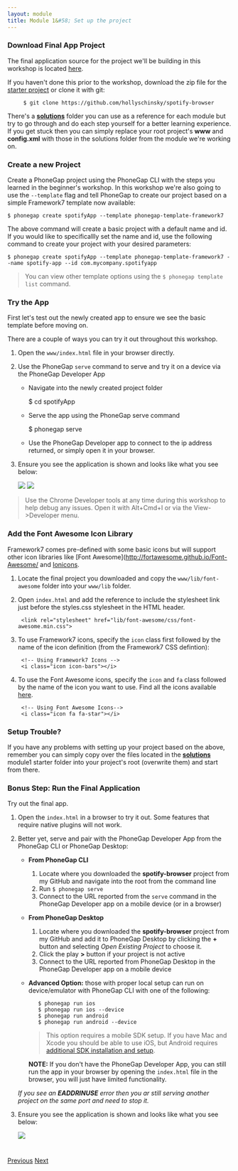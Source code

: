 ```yaml
---
layout: module
title: Module 1&#58; Set up the project
---
```

### Download Final App Project
The final application source for the project we'll be building in this workshop is located [here](https://github.com/hollyschinsky/spotify-browser).

If you haven't done this prior to the workshop, download the zip file for the [starter project](https://github.com/hollyschinsky/spotify-browser/archive/master.zip) 
or clone it with git:
   
         $ git clone https://github.com/hollyschinsky/spotify-browser
           
There's a **[solutions](https://github.com/hollyschinsky/spotify-browser/tree/master/solutions)** folder you can use as a reference for each
 module but try to go through and do each step yourself for a better learning experience. If you get stuck then you can simply replace your root project's **www** and **config.xml** with those in the solutions folder from the module
 we're working on.

### Create a new Project
Create a PhoneGap project using the PhoneGap CLI with the steps you learned in the beginner's workshop. In this workshop we're also
going to use the `--template` flag and tell PhoneGap to create our project based on a simple Framework7 template now available: 
        
    $ phonegap create spotifyApp --template phonegap-template-framework7      
       
The above command will create a basic project with a default name and id. If you would like to specificallly set the name and id, use the following
command to create your project with your desired parameters:
          
    $ phonegap create spotifyApp --template phonegap-template-framework7 --name spotify-app --id com.mycompany.spotifyapp

> You can view other template options using the `$ phonegap template list` command.

### Try the App
First let's test out the newly created app to ensure we see the basic template before moving on. 

There are a couple of ways you can try it out throughout this workshop. 

1. Open the `www/index.html` file in your browser directly. 

2. Use the PhoneGap `serve` command to serve and try it on a device via the PhoneGap Developer App
        
   - Navigate into the newly created project folder

        $ cd spotifyApp

   - Serve the app using the PhoneGap serve command
                
        $ phonegap serve

   - Use the PhoneGap Developer app to connect to the ip address returned, or simply open it in your browser.  
                        
5. Ensure you see the application is shown and looks like what you see below: 

   <img class="screenshot" src="images/f7-tpl.png"/>
   <img class="screenshot" src="images/f7-tpl2.png"/>

>Use the Chrome Developer tools at any time during this workshop to help debug any issues. Open it with Alt+Cmd+I or via the View->Developer menu. 


### Add the Font Awesome Icon Library

Framework7 comes pre-defined with some basic icons but will support other icon libraries like [Font Awesome](http://fortawesome.github.io/Font-Awesome/ 
and [Ionicons](http://ionicons.com/).

1. Locate the final project you downloaded and copy the `www/lib/font-awesome` folder into your `www/lib` folder.
   
2. Open `index.html` and add the reference to include the stylesheet link just before the styles.css stylesheet in the HTML header.   
      
        <link rel="stylesheet" href="lib/font-awesome/css/font-awesome.min.css">
        
3. To use Framework7 icons, specify the `icon` class first followed by the name of the icon definition (from the Framework7 CSS defintion):
        
        <!-- Using Framework7 Icons -->
        <i class="icon icon-bars"></i>

4. To use the Font Awesome icons, specify the `icon` and `fa` class followed by the name of the icon you want to use. Find all the icons available
[here](http://fortawesome.github.io/Font-Awesome/icons/). 
        
        <!-- Using Font Awesome Icons-->
        <i class="icon fa fa-star"></i> 

### Setup Trouble?        
If you have any problems with setting up your project based on the above, remember you can simply copy over the files located in the **[solutions](https://github.com/hollyschinsky/spotify-browser/tree/master/solutions)** 
module1 starter folder into your project's root (overwrite them) and start from there. 

### Bonus Step: Run the Final Application
Try out the final app.  

1. Open the `index.html` in a browser to try it out. Some features that require native plugins will not work. 
1. Better yet, serve and pair with the PhoneGap Developer App from the PhoneGap CLI or PhoneGap Desktop:  
  
   - **From PhoneGap CLI** 
     1. Locate where you downloaded the **spotify-browser** project from my GitHub and navigate into the root from the command line          
     2. Run `$ phonegap serve`
     3. Connect to the URL reported from the `serve` command in the PhoneGap Developer app on a mobile device (or in a browser)

     
   - **From PhoneGap Desktop**
     1. Locate where you downloaded the **spotify-browser** project from my GitHub and add it to PhoneGap Desktop by clicking the **+** button
     and selecting *Open Existing Project* to choose it. 
     2. Click the play **>** button if your project is not active 
     3. Connect to the URL reported from PhoneGap Desktop in the PhoneGap Developer app on a mobile device
            
   - **Advanced Option:** those with proper local setup can run on device/emulator with PhoneGap CLI with one of the following:
        
            $ phonegap run ios
            $ phonegap run ios --device
            $ phonegap run android             
            $ phonegap run android --device               
      
      >This option requires a mobile SDK setup. If you have Mac and Xcode you should be able to use iOS, but Android requires [additional SDK installation and setup](http://developer.android.com/sdk). 

       **NOTE:** If you don't have the PhoneGap Developer App, you can still run the app in your browser by opening the `index.html` file in the browser, you will just have limited 
       functionality.    

    *If you see an **EADDRINUSE** error then you ar still serving another project on the same port and need to stop it.*

2. Ensure you see the application is shown and looks like what you see below: 

   <img class="screenshot-lg" src="images/main2.png"/>   
 

<div class="row" style="margin-top:40px;">
<div class="col-sm-12">
<a href="index.html" class="btn btn-default"><i class="glyphicon glyphicon-chevron-left"></i> Previous</a>
<a href="module2.html" class="btn btn-default pull-right">Next <i class="glyphicon
glyphicon-chevron-right"></i></a>
</div>
</div>

